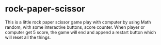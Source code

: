 # rock-paper-scissor

This is a little rock paper scissor game play with computer by using Math random, with some interactive buttons, score counter. 
When player or computer get 5 score, the game will end and append a restart button which will reset all the things.
